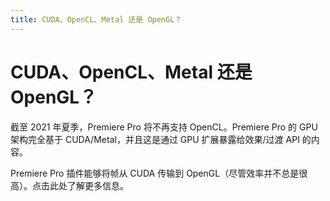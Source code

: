 ```yaml
---
title: CUDA、OpenCL、Metal 还是 OpenGL？
---
```

# CUDA、OpenCL、Metal 还是 OpenGL？

截至 2021 年夏季，Premiere Pro 将不再支持 OpenCL。Premiere Pro 的 GPU 架构完全基于 CUDA/Metal，并且这是通过 GPU 扩展暴露给效果/过渡 API 的内容。

Premiere Pro 插件能够将帧从 CUDA 传输到 OpenGL（尽管效率并不总是很高）。点击此处了解更多信息。

